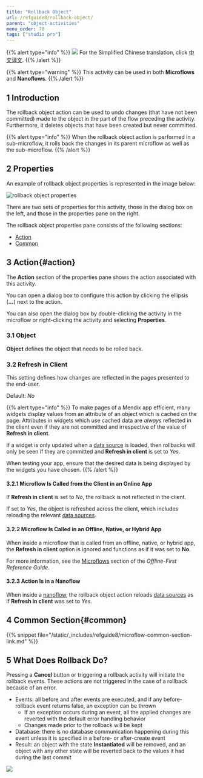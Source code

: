 ```yaml
---
title: "Rollback Object"
url: /refguide8/rollback-object/
parent: "object-activities"
menu_order: 70
tags: ["studio pro"]
---
```


{{% alert type="info" %}}
<img src="attachments/chinese-translation/china.png" style="display: inline-block; margin: 0" /> For the Simplified Chinese translation, click [中文译文](https://cdn.mendix.tencent-cloud.com/documentation/refguide8/rollback-object.pdf).
{{% /alert %}}

{{% alert type="warning" %}}
This activity can be used in both **Microflows** and **Nanoflows**.
{{% /alert %}}

## 1 Introduction

The rollback object action can be used to undo changes (that have not been committed) made to the object in the part of the flow preceding the activity. Furthermore, it deletes objects that have been created but never committed.

{{% alert type="info" %}}
When the rollback object action is performed in a sub-microflow, it rolls back the changes in its parent microflow as well as the sub-microflow.
{{% /alert %}}

## 2 Properties

An example of rollback object properties is represented in the image below:

![rollback object properties](/attachments/refguide8/modeling/application-logic/activities/object-activities/rollback-object/rollback-properties.png)

There are two sets of properties for this activity, those in the dialog box on the left, and those in the properties pane on the right.

The rollback object properties pane consists of the following sections:

* [Action](#action)
* [Common](#common)

## 3 Action{#action}

The **Action** section of the properties pane shows the action associated with this activity.

You can open a dialog box to configure this action by clicking the ellipsis (**…**) next to the action.

You can also open the dialog box by double-clicking the activity in the microflow or right-clicking the activity and selecting **Properties**.

### 3.1 Object

**Object** defines the object that needs to be rolled back.

### 3.2 Refresh in Client

This setting defines how changes are reflected in the pages presented to the end-user.

Default: *No*

{{% alert type="info" %}}
To make pages of a Mendix app efficient, many widgets display values from an attribute of an object which is cached on the page. Attributes in widgets which use cached data are *always* reflected in the client even if they are not committed and irrespective of the value of **Refresh in client**.

If a widget is only updated when a [data source](/refguide8/data-sources/) is loaded, then rollbacks will only be seen if they are committed and **Refresh in client** is set to *Yes*.

When testing your app, ensure that the desired data is being displayed by the widgets you have chosen.
{{% /alert %}}

#### 3.2.1 Microflow Is Called from the Client in an Online App

If **Refresh in client** is set to *No*, the rollback is not reflected in the client.

If set to *Yes*, the object is refreshed across the client, which includes reloading the relevant [data sources](/refguide8/data-sources/).

#### 3.2.2 Microflow Is Called in an Offline, Native, or Hybrid App

When inside a microflow that is called from an offline, native, or hybrid app, the **Refresh in client** option is ignored and functions as if it was set to **No**.

For more information, see the [Microflows](/refguide8/offline-first/#microflows) section of the *Offline-First Reference Guide*.

#### 3.2.3 Action Is in a Nanoflow

When inside a [nanoflow](/refguide8/nanoflows/), the rollback object action reloads [data sources](/refguide8/data-sources/) as if **Refresh in client** was set to *Yes*.

## 4 Common Section{#common}

{{% snippet file="/static/_includes/refguide8/microflow-common-section-link.md" %}}

## 5 What Does Rollback Do?

Pressing a **Cancel** button or triggering a rollback activity will initiate the rollback events. These actions are not triggered in the case of a rollback because of an error.

* Events: all before and after events are executed, and if any before-rollback event returns false, an exception can be thrown
	* If an exception occurs during an event, all the applied changes are reverted with the default error handling behavior
	* Changes made prior to the rollback will be kept
* Database: there is no database communication happening during this event unless it is specified in a before- or after-create event
* Result: an object with the state **Instantiated** will be removed, and an object with any other state will be reverted back to the values it had during the last commit

![](/attachments/refguide8/modeling/application-logic/activities/object-activities/rollback-object/18582170.png)
